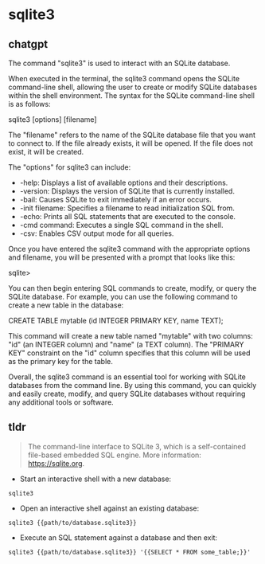 # sqlite3 
## chatgpt 
The command "sqlite3" is used to interact with an SQLite database.

When executed in the terminal, the sqlite3 command opens the SQLite command-line shell, allowing the user to create or modify SQLite databases within the shell environment. The syntax for the SQLite command-line shell is as follows:

sqlite3 [options] [filename]

The "filename" refers to the name of the SQLite database file that you want to connect to. If the file already exists, it will be opened. If the file does not exist, it will be created.

The "options" for sqlite3 can include:

- -help: Displays a list of available options and their descriptions.
- -version: Displays the version of SQLite that is currently installed.
- -bail: Causes SQLite to exit immediately if an error occurs.
- -init filename: Specifies a filename to read initialization SQL from.
- -echo: Prints all SQL statements that are executed to the console.
- -cmd command: Executes a single SQL command in the shell.
- -csv: Enables CSV output mode for all queries.

Once you have entered the sqlite3 command with the appropriate options and filename, you will be presented with a prompt that looks like this:

sqlite>

You can then begin entering SQL commands to create, modify, or query the SQLite database. For example, you can use the following command to create a new table in the database:

CREATE TABLE mytable (id INTEGER PRIMARY KEY, name TEXT);

This command will create a new table named "mytable" with two columns: "id" (an INTEGER column) and "name" (a TEXT column). The "PRIMARY KEY" constraint on the "id" column specifies that this column will be used as the primary key for the table.

Overall, the sqlite3 command is an essential tool for working with SQLite databases from the command line. By using this command, you can quickly and easily create, modify, and query SQLite databases without requiring any additional tools or software. 

## tldr 
 
> The command-line interface to SQLite 3, which is a self-contained file-based embedded SQL engine.
> More information: <https://sqlite.org>.

- Start an interactive shell with a new database:

`sqlite3`

- Open an interactive shell against an existing database:

`sqlite3 {{path/to/database.sqlite3}}`

- Execute an SQL statement against a database and then exit:

`sqlite3 {{path/to/database.sqlite3}} '{{SELECT * FROM some_table;}}'`
